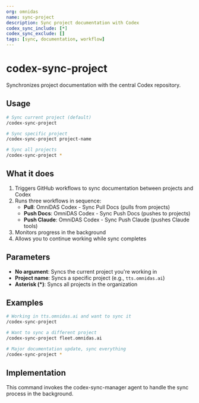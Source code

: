 ```yaml
---
org: omnidas
name: sync-project
description: Sync project documentation with Codex
codex_sync_include: [*]
codex_sync_exclude: []
tags: [sync, documentation, workflow]
---
```


# codex-sync-project

Synchronizes project documentation with the central Codex repository.

## Usage

```bash
# Sync current project (default)
/codex-sync-project

# Sync specific project
/codex-sync-project project-name

# Sync all projects
/codex-sync-project *
```

## What it does

1. Triggers GitHub workflows to sync documentation between projects and Codex
2. Runs three workflows in sequence:
   - **Pull**: OmniDAS Codex - Sync Pull Docs (pulls from projects)
   - **Push Docs**: OmniDAS Codex - Sync Push Docs (pushes to projects)
   - **Push Claude**: OmniDAS Codex - Sync Push Claude (pushes Claude tools)
3. Monitors progress in the background
4. Allows you to continue working while sync completes

## Parameters

- **No argument**: Syncs the current project you're working in
- **Project name**: Syncs a specific project (e.g., `tts.omnidas.ai`)
- **Asterisk (*)**: Syncs all projects in the organization

## Examples

```bash
# Working in tts.omnidas.ai and want to sync it
/codex-sync-project

# Want to sync a different project
/codex-sync-project fleet.omnidas.ai

# Major documentation update, sync everything
/codex-sync-project *
```

## Implementation

This command invokes the codex-sync-manager agent to handle the sync process in the background.